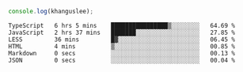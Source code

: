 ```js
console.log(khanguslee);
```

<!--START_SECTION:waka-->

```text
TypeScript   6 hrs 5 mins    ████████████████▒░░░░░░░░   64.69 %
JavaScript   2 hrs 37 mins   ███████░░░░░░░░░░░░░░░░░░   27.85 %
LESS         36 mins         █▓░░░░░░░░░░░░░░░░░░░░░░░   06.45 %
HTML         4 mins          ▒░░░░░░░░░░░░░░░░░░░░░░░░   00.85 %
Markdown     0 secs          ░░░░░░░░░░░░░░░░░░░░░░░░░   00.13 %
JSON         0 secs          ░░░░░░░░░░░░░░░░░░░░░░░░░   00.04 %
```

<!--END_SECTION:waka-->

<!--
**khanguslee/khanguslee** is a ✨ _special_ ✨ repository because its `README.md` (this file) appears on your GitHub profile.

Here are some ideas to get you started:

- 🔭 I’m currently working on ...
- 🌱 I’m currently learning ...
- 👯 I’m looking to collaborate on ...
- 🤔 I’m looking for help with ...
- 💬 Ask me about ...
- 📫 How to reach me: ...
- 😄 Pronouns: ...
- ⚡ Fun fact: ...
-->
